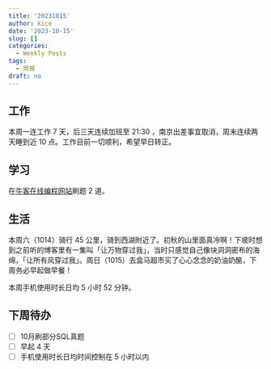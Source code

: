 ```yaml
---
title: '20231015'
author: Kice
date: '2023-10-15'
slug: []
categories:
  - Weekly Posts
tags:
  - 周报
draft: no
---
```



## 工作

本周一连工作 7 天，后三天连续加班至 21:30 ，南京出差事宜取消，周末连续两天睡到近 10 点。工作目前一切顺利，希望早日转正。

## 学习

在[牛客在线编程网站](https://www.nowcoder.com/exam/oj?page=1&tab=SQL%E7%AF%87&topicId=268)刷题 2 道。

## 生活

本周六（1014）骑行 45 公里，骑到西湖附近了。初秋的山里面真冷啊！下坡时想到之前听的博客里有一集叫「让万物穿过我」，当时只感觉自己像块洞洞密布的海绵，「让所有风穿过我」。周日（1015）去盒马超市买了心心念念的奶油奶酪，下周务必早起做早餐！

本周手机使用时长日均 5 小时 52 分钟。


## 下周待办

- [ ] 10月刷部分SQL真题
- [ ] 早起 4 天
- [ ] 手机使用时长日均时间控制在 5 小时以内

